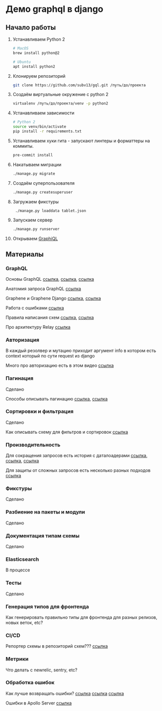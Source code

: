 # Демо graphql в django

## Начало работы
1. Устанавливаем Python 2
    ```bash
    # MacOS
    brew install python@2

    # Ubuntu
    apt install python2
    ```
1. Клонируем репозиторий 
    ```bash
    git clone https://github.com/subv13/gql.git /путь/до/проекта
    ```
1. Создаём виртуальные окружение c python 2 
    ```bash
    virtualenv /путь/до/проекта/venv -p python2
   ```
1. Устанавливаем зависимости
    ```bash
    # Python 2
    source venv/bin/activate
    pip install -r requirements.txt 
    ```
1. Устанавливаем хуки гита - запускают линтеры и форматтеры на коммиты.
    ```bash
    pre-commit install
    ```
1. Накатываем миграции
    ```bash
    ./manage.py migrate
    ```
1. Создаём суперпользователя
    ```bash
    ./manage.py createsuperuser
    ```
1. Загружаем фикстуры
    ```bash
     ./manage.py loaddata tablet.json
    ```
1. Запускаем сервер
    ```bash
    ./manage.py runserver
    ```
1. Открываем [GraphiQL](http://127.0.0.1:8000/graphql)

## Материалы

### GraphQL
Основы GraphQL [ссылка][1], [ссылка][2], [ссылка][3]

Анатомия запроса GraphQL [ссылка][4]

Graphene и Graphene Django [ссылка][5], [ссылка][6]

Работа с ошибками [ссылка][7]

Правила написания схем [ссылка][8], [ссылка][9]

Про архитектуру Relay [ссылка][10]

### Авторизация
В каждый резолвер и мутацию приходит аргумент info в котором есть context который по сути request из django

Много про авторизацию есть в этом видео [ссылка][11]

### Пагинация
Сделано

Способы описывать пагинацию [ссылка][12], [ссылка][13]

### Сортировки и фильтрация
Сделано

Как описывать схему для фильтров и сортировок [ссылка][14]

### Производительность 
Для сокращения запросов есть история с даталоадерами [ссылка][15], [ссылка][16], [ссылка][17]

Для защиты от сложных запросов есть несколько разных подходов [ссылка][18]

### Фикстуры
Сделано
 
### Разбиение на пакеты и модули
Сделано

### Документация типам схемы
Сделано

### Elasticsearch
В процессе

### Тесты
Сделано

### Генерация типов для фронтенда
Как генерировать правильно типы для фронтенда для разных релизов, новых веток, etc?

### CI/CD
Репортер схемы в репозиторий схем??? [ссылка][19]

### Метрики
Что делать с newrelic, sentry, etc?

### Обработка ошибок
Как лучше возвращать ошибки? [ссылка][21] [ссылка][22] [ссылка][23]

Ошибки в Apollo Server [ссылка][20]

[1]: https://www.apollographql.com/blog/the-basics-of-graphql-in-5-links-9e1dc4cac055/
[2]: https://www.apollographql.com/blog/graphql-explained-5844742f195e/
[3]: https://www.youtube.com/watch?v=F4vHSHzpO1g
[4]: https://www.apollographql.com/blog/the-anatomy-of-a-graphql-query-6dffa9e9e747/
[5]: https://docs.graphene-python.org/en/latest/types/schema/ 
[6]: https://docs.graphene-python.org/projelcts/django/en/latest/installation/
[7]: https://www.apollographql.com/blog/full-stack-error-handling-with-graphql-apollo-5c12da407210/
[8]: https://github.com/nodkz/graphql-rules-ru/tree/master/docs
[9]: https://www.youtube.com/watch?v=tASEYJXdO_c
[10]: https://www.apollographql.com/blog/explaining-graphql-connections-c48b7c3d6976/
[11]: https://www.youtube.com/watch?v=NnnvOPdstzg&t=1892s
[12]: https://www.apollographql.com/blog/understanding-pagination-rest-graphql-and-relay-b10f835549e7/
[13]: https://github.com/nodkz/graphql-rules-ru/blob/master/docs/05-list/5.4-pagination.md
[14]: https://www.youtube.com/watch?v=dDxUu-K2qdE
[15]: https://www.youtube.com/watch?v=NnnvOPdstzg&t=1892s
[16]: https://apirobot.me/posts/django-graphql-solving-n-1-problem-using-dataloaders
[17]: https://blog.logrocket.com/designing-graphql-server-optimal-performance/
[18]: https://www.apollographql.com/blog/securing-your-graphql-api-from-malicious-queries-16130a324a6b/
[19]: https://www.apollographql.com/blog/track-schema-changes-with-apollo-schema-reporting/
[20]: https://www.apollographql.com/blog/full-stack-error-handling-with-graphql-apollo-5c12da407210/
[21]: https://github.com/nodkz/graphql-rules-ru/blob/master/docs/06-mutations/6.6.4-payload-errors.md
[22]: https://www.facebook.com/MoscowGraphql/videos/206572663566137/
[23]: https://github.com/nodkz/conf-talks/tree/master/articles/graphql/errors